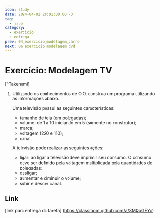```yaml
---
icon: study
date: 2024-04-02 20:01:00.00 -3
tag:
  - java
category:
  - exercicio
  - entrega
prev: 04_exercicio_modelagem_carro
next: 06_exercicio_modelagem_dvd
---
```


# Exercício: Modelagem TV

[^Takenami]

1. Utilizando os conhecimentos de O.O. construa um programa utilizando as informações abaixo. 

    Uma televisão possui as seguintes características:
    - tamanho de tela (em polegadas);
    - volume: de 1 a 10 iniciando em 5 (somente no construtor);
    - marca;
    - voltagem (220 e 110);
    - canal.

    A televisão pode realizar as seguintes ações:
    - ligar: ao ligar a televisão deve imprimir seu consumo. O consumo deve ser definido pela voltagem multiplicada pela quantidades de polegadas;
    - desligar;
    - aumentar e diminuir o volume;
    - subir e descer canal.

## Link

[link para entrega da tarefa] (https://classroom.github.com/a/3MQoGEYc)

<!-- @include: ../../bib/bib.md -->